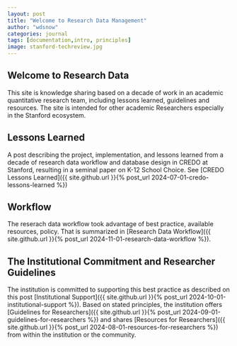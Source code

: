 ```yaml
---
layout: post
title: "Welcome to Research Data Management"
author: "wdsnow"
categories: journal
tags: [documentation,intro, principles]
image: stanford-techreview.jpg
---
```


## Welcome to Research Data
This site is knowledge sharing based on a decade of work in an academic quantitative research team, including lessons learned, guidelines and resources. The site is intended for other academic Researchers especially in the Stanford ecosystem.

## Lessons Learned
 
A post describing the project, implementation, and lessons learned from a decade of research data workflow and database design in CREDO at Stanford, resulting in a seminal paper on K-12 School Choice. See [CREDO Lessons Learned]({{ site.github.url }}{% post_url 2024-07-01-credo-lessons-learned %})

## Workflow

The reserach data workflow took advantage of best practice, available resources, policy. That is summarized in [Research Data Workflow]({{ site.github.url }}{% post_url 2024-11-01-research-data-workflow %}).

## The Institutional Commitment and Researcher Guidelines

The institution is committed to supporting this best practice as described on this post [Institutional Support]({{ site.github.url }}{% post_url 2024-10-01-institutional-support %}). Based on stated principles, the institution offers  [Guidelines for Researchers]({{ site.github.url }}{% post_url 2024-09-01-guidelines-for-researchers %}) and shares [Resources for Researchers]({{ site.github.url }}{% post_url 2024-08-01-resources-for-researchers %}) from within the institution or the community.

